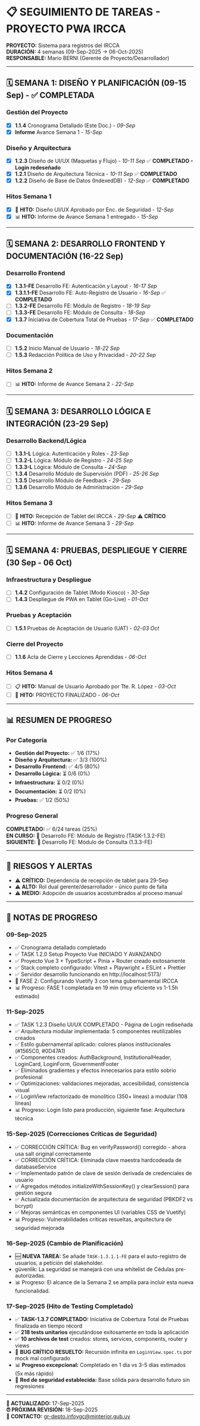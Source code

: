 # 📋 SEGUIMIENTO DE TAREAS - PROYECTO PWA IRCCA

**PROYECTO:** Sistema para registros del IRCCA  
**DURACIÓN:** 4 semanas (09-Sep-2025 → 06-Oct-2025)  
**RESPONSABLE:** Mario BERNI (Gerente de Proyecto/Desarrollador)

---

## 🗓️ SEMANA 1: DISEÑO Y PLANIFICACIÓN (09-15 Sep) - ✅ COMPLETADA

### Gestión del Proyecto

- [x] **1.1.4** Cronograma Detallado (Este Doc.) - _09-Sep_
- [x] **Informe** Avance Semana 1 - _15-Sep_

### Diseño y Arquitectura

- [x] **1.2.3** Diseño de UI/UX (Maquetas y Flujo) - _10-11 Sep_ ✅ **COMPLETADO - Login redeseñado**
- [x] **1.2.1** Diseño de Arquitectura Técnica - _10-11 Sep_ ✅ **COMPLETADO**
- [x] **1.2.2** Diseño de Base de Datos (IndexedDB) - _12-Sep_ ✅ **COMPLETADO**

### Hitos Semana 1

- [x] 🎯 **HITO:** Diseño UI/UX Aprobado por Enc. de Seguridad - _12-Sep_
- [x] 📊 **HITO:** Informe de Avance Semana 1 entregado - _15-Sep_

---

## 🗓️ SEMANA 2: DESARROLLO FRONTEND Y DOCUMENTACIÓN (16-22 Sep)

### Desarrollo Frontend

- [x] **1.3.1-FE** Desarrollo FE: Autenticación y Layout - _16-17 Sep_
- [x] **1.3.1.1-FE** Desarrollo FE: Auto-Registro de Usuario - _16-Sep_ ✅ **COMPLETADO**
- [ ] **1.3.2-FE** Desarrollo FE: Módulo de Registro - _18-19 Sep_
- [ ] **1.3.3-FE** Desarrollo FE: Módulo de Consulta - _18-Sep_
- [x] **1.3.7** Iniciativa de Cobertura Total de Pruebas - _17-Sep_ ✅ **COMPLETADO**

### Documentación

- [ ] **1.5.2** Inicio Manual de Usuario - _18-22 Sep_
- [ ] **1.5.3** Redacción Política de Uso y Privacidad - _20-22 Sep_

### Hitos Semana 2

- [ ] 📊 **HITO:** Informe de Avance Semana 2 - _22-Sep_

---

## 🗓️ SEMANA 3: DESARROLLO LÓGICA E INTEGRACIÓN (23-29 Sep)

### Desarrollo Backend/Lógica

- [ ] **1.3.1-L** Lógica: Autenticación y Roles - _23-Sep_
- [ ] **1.3.2-L** Lógica: Módulo de Registro - _24-25 Sep_
- [ ] **1.3.3-L** Lógica: Módulo de Consulta - _24-Sep_
- [ ] **1.3.4** Desarrollo Módulo de Supervisión (PDF) - _25-26 Sep_
- [ ] **1.3.5** Desarrollo Módulo de Feedback - _29-Sep_
- [ ] **1.3.6** Desarrollo Módulo de Administración - _29-Sep_

### Hitos Semana 3

- [ ] 📱 **HITO:** Recepción de Tablet del IRCCA - _29-Sep_ ⚠️ **CRÍTICO**
- [ ] 📊 **HITO:** Informe de Avance Semana 3 - _29-Sep_

---

## 🗓️ SEMANA 4: PRUEBAS, DESPLIEGUE Y CIERRE (30 Sep - 06 Oct)

### Infraestructura y Despliegue

- [ ] **1.4.2** Configuración de Tablet (Modo Kiosco) - _30-Sep_
- [ ] **1.4.3** Despliegue de PWA en Tablet (Go-Live) - _01-Oct_

### Pruebas y Aceptación

- [ ] **1.5.1** Pruebas de Aceptación de Usuario (UAT) - _02-03 Oct_

### Cierre del Proyecto

- [ ] **1.1.6** Acta de Cierre y Lecciones Aprendidas - _06-Oct_

### Hitos Semana 4

- [ ] 📋 **HITO:** Manual de Usuario Aprobado por Tte. R. López - _03-Oct_
- [ ] 🎉 **HITO:** PROYECTO FINALIZADO - _06-Oct_

---

## 📊 RESUMEN DE PROGRESO

### Por Categoría

- **Gestión del Proyecto:** ✅ 1/6 (17%)
- **Diseño y Arquitectura:** ✅ 3/3 (100%)
- **Desarrollo Frontend:** ✅ 4/5 (80%)
- **Desarrollo Lógica:** ⏳ 0/6 (0%)
- **Infraestructura:** ⏳ 0/2 (0%)
- **Documentación:** ⏳ 0/2 (0%)
- **Pruebas:** ✅ 1/2 (50%)

### Progreso General

**COMPLETADO:** ✅ 6/24 tareas (25%)  
**EN CURSO:** 🔄 Desarrollo FE: Módulo de Registro (TASK-1.3.2-FE)  
**SIGUIENTE:** 🎯 Desarrollo FE: Módulo de Consulta (1.3.3-FE)

---

## 🚨 RIESGOS Y ALERTAS

- ⚠️ **CRÍTICO:** Dependencia de recepción de tablet para 29-Sep
- ⚠️ **ALTO:** Rol dual gerente/desarrollador - único punto de falla
- ⚠️ **MEDIO:** Adopción de usuarios acostumbrados al proceso manual

---

## 📝 NOTAS DE PROGRESO

### 09-Sep-2025

- ✅ Cronograma detallado completado
- ✅ TASK 1.2.0 Setup Proyecto Vue INICIADO Y AVANZANDO
- ✅ Proyecto Vue 3 + TypeScript + Pinia + Router creado exitosamente
- ✅ Stack completo configurado: Vitest + Playwright + ESLint + Prettier
- ✅ Servidor desarrollo funcionando en http://localhost:5173/
- 🔄 FASE 2: Configurando Vuetify 3 con tema gubernamental IRCCA
- 📊 Progreso: FASE 1 completada en 19 min (muy eficiente vs 1-1.5h estimado)

### 11-Sep-2025

- ✅ TASK 1.2.3 Diseño UI/UX COMPLETADO - Página de Login rediseñada
- ✅ Arquitectura modular implementada: 5 componentes reutilizables creados
- ✅ Estilo gubernamental aplicado: colores planos institucionales (#1565C0, #0D47A1)
- ✅ Componentes creados: AuthBackground, InstitutionalHeader, LoginCard, LoginForm, GovernmentFooter
- ✅ Eliminados gradientes y efectos innecesarios para estilo sobrio profesional
- ✅ Optimizaciones: validaciones mejoradas, accesibilidad, consistencia visual
- ✅ LoginView refactorizado de monolítico (350+ líneas) a modular (108 líneas)
- 📊 Progreso: Login listo para producción, siguiente fase: Arquitectura técnica

### 15-Sep-2025 (Correcciones Críticas de Seguridad)

- ✅ CORRECCIÓN CRÍTICA: Bug en verifyPassword() corregido - ahora usa salt original correctamente
- ✅ CORRECCIÓN CRÍTICA: Eliminada clave maestra hardcodeada de databaseService
- ✅ Implementado patrón de clave de sesión derivada de credenciales de usuario
- ✅ Agregados métodos initializeWithSessionKey() y clearSession() para gestión segura
- ✅ Actualizada documentación de arquitectura de seguridad (PBKDF2 vs bcrypt)
- ✅ Mejoras semánticas en componentes UI (variables CSS de Vuetify)
- 📊 Progreso: Vulnerabilidades críticas resueltas, arquitectura de seguridad mejorada

### 16-Sep-2025 (Cambio de Planificación)

- 🆕 **NUEVA TAREA:** Se añade `TASK-1.3.1.1-FE` para el auto-registro de usuarios, a petición del stakeholder.
-  güvenlik: La seguridad se manejará con una whitelist de Cédulas pre-autorizadas.
- 📊 Progreso: El alcance de la Semana 2 se amplía para incluir esta nueva funcionalidad.

### 17-Sep-2025 (Hito de Testing Completado)

- ✅ **TASK-1.3.7 COMPLETADO:** Iniciativa de Cobertura Total de Pruebas finalizada en tiempo récord
- ✅ **218 tests unitarios** ejecutándose exitosamente en toda la aplicación
- ✅ **10 archivos de test** creados: stores, services, components, router y views
- 🐛 **BUG CRÍTICO RESUELTO:** Recursión infinita en `LoginView.spec.ts` por mock mal configurado
- 📊 **Progreso excepcional:** Completado en 1 día vs 3-5 días estimados (5x más rápido)
- 🎯 **Red de seguridad establecida:** Base sólida para desarrollo futuro sin regresiones

---

**🔄 ACTUALIZADO:** 17-Sep-2025  
**⏰ PRÓXIMA REVISIÓN:** 18-Sep-2025  
**📧 CONTACTO:** gr-depto.infoygc@minterior.gub.uy